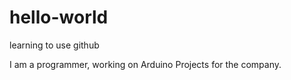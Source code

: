 # hello-world
learning to use github

I am a programmer, working on Arduino Projects for the company.
